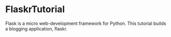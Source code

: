 FlaskrTutorial
==============

Flask is a micro web-development framework for Python. This tutorial builds a blogging application, flaskr.
